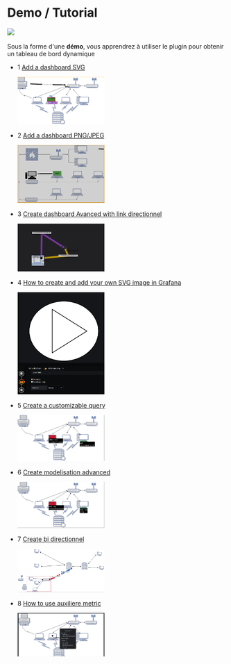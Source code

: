  
# Demo / Tutorial
[![](../../resource/Go-back.png)](../../README-fr.md)

Sous la forme d'une **démo**, vous apprendrez à utiliser le plugin pour obtenir un tableau de bord dynamique


- 1 [Add a dashboard SVG](tutorial1.md)

    ![demo1](../../screenshots/demo/demo1.png)

- 2 [Add a dashboard PNG/JPEG](tutorial2.md)

    ![demo2](../../screenshots/demo/demo2.png)
    
- 3 [Create dashboard Avanced with link directionnel](tutorial3.md)

    ![demo3](../../screenshots/demo/demo3.png)

- 4 [How to create and add your own SVG image in Grafana](tutorial4.md)

    ![demo4](../../screenshots/demo/demo4.png)

- 5 [Create a customizable query](tutorial5.md)

    ![demo5](../../screenshots/demo/demo5.png)

- 6 [Create modelisation advanced](tutorial6.md)

    ![demo6](../../screenshots/demo/demo6.png)

- 7 [Create bi directionnel](tutorial7.md)

    ![demo7](../../screenshots/demo/demo7.png)

- 8 [How to use auxiliere metric](tutorial8.md)

    ![demo8](../../screenshots/demo/demo8.png)
